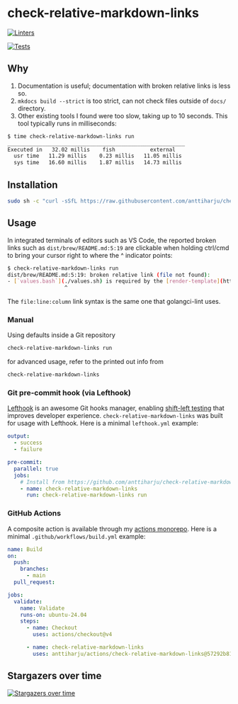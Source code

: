# check-relative-markdown-links

[![Linters](https://github.com/anttiharju/check-relative-markdown-links/actions/workflows/linters.yml/badge.svg)](https://github.com/anttiharju/check-relative-markdown-links/actions/workflows/linters.yml)

[![Tests](https://github.com/anttiharju/check-relative-markdown-links/actions/workflows/tests.yml/badge.svg)](https://github.com/anttiharju/check-relative-markdown-links/actions/workflows/tests.yml)

## Why

1. Documentation is useful; documentation with broken relative links is less so.
2. `mkdocs build --strict` is too strict, can not check files outside of `docs/` directory.
3. Other existing tools I found were too slow, taking up to 10 seconds. This tool typically runs in milliseconds:

```sh
$ time check-relative-markdown-links run
________________________________________________________
Executed in   32.02 millis    fish           external
  usr time   11.29 millis    0.23 millis   11.05 millis
  sys time   16.60 millis    1.87 millis   14.73 millis
```

## Installation

```sh
sudo sh -c "curl -sSfL https://raw.githubusercontent.com/anttiharju/check-relative-markdown-links/HEAD/check-relative-markdown-links.bash -o /usr/local/bin/check-relative-markdown-links && chmod +x /usr/local/bin/check-relative-markdown-links"
```

## Usage

In integrated terminals of editors such as VS Code, the reported broken links such as `dist/brew/README.md:5:19` are clickable when holding ctrl/cmd to bring your cursor right to where the ^ indicator points:

```sh
$ check-relative-markdown-links run
dist/brew/README.md:5:19: broken relative link (file not found):
- [`values.bash`](./values.sh) is required by the [render-template](https://github.com/anttiharju/actions/tree/v0/render-template) action.
                  ^
```

The `file:line:column` link syntax is the same one that golangci-lint uses.

### Manual

Using defaults inside a Git repository

```sh
check-relative-markdown-links run
```

for advanced usage, refer to the printed out info from

```sh
check-relative-markdown-links
```

### Git pre-commit hook (via Lefthook)

[Lefthook](https://github.com/evilmartians/lefthook) is an awesome Git hooks manager, enabling [shift-left testing](https://en.wikipedia.org/wiki/Shift-left_testing) that improves developer experience. `check-relative-markdown-links` was built for usage with Lefthook. Here is a minimal `lefthook.yml` example:

```yml
output:
  - success
  - failure

pre-commit:
  parallel: true
  jobs:
    # Install from https://github.com/anttiharju/check-relative-markdown-links
    - name: check-relative-markdown-links
      run: check-relative-markdown-links run
```

### GitHub Actions

A composite action is available through my [actions monorepo](https://github.com/anttiharju/actions/tree/v0/check-relative-markdown-links). Here is a minimal `.github/workflows/build.yml` example:

```yml
name: Build
on:
  push:
    branches:
      - main
  pull_request:

jobs:
  validate:
    name: Validate
    runs-on: ubuntu-24.04
    steps:
      - name: Checkout
        uses: actions/checkout@v4

      - name: check-relative-markdown-links
        uses: anttiharju/actions/check-relative-markdown-links@57292b81785b7e9824a5d643efd89ccd45600013
```

## Stargazers over time

[![Stargazers over time](https://starchart.cc/anttiharju/check-relative-markdown-links.svg?variant=adaptive)](https://starchart.cc/anttiharju/check-relative-markdown-links)
